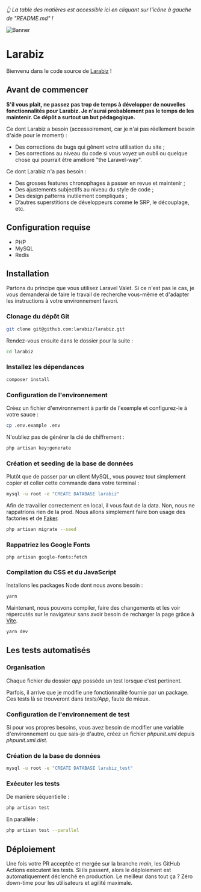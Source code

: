 *👆 La table des matières est accessible ici en cliquant sur l'icône à gauche de "README.md" !*

![Banner](https://user-images.githubusercontent.com/3613731/187457146-1bb62d24-19e1-4d94-b7f2-2914f30687d5.jpg)

# Larabiz

Bienvenu dans le code source de [Larabiz](https://larabiz.fr) !

## Avant de commencer

**S'il vous plait, ne passez pas trop de temps à développer de nouvelles fonctionnalités pour Larabiz. Je n'aurai probablement pas le temps de les maintenir. Ce dépôt a surtout un but pédagogique.**

Ce dont Larabiz a besoin (accessoirement, car je n'ai pas réellement besoin d'aide pour le moment) :
- Des corrections de bugs qui gênent votre utilisation du site ;
- Des corrections au niveau du code si vous voyez un oubli ou quelque chose qui pourrait être amélioré "the Laravel-way".

Ce dont Larabiz n'a pas besoin :
- Des grosses features chronophages à passer en revue et maintenir ;
- Des ajustements subjectifs au niveau du style de code ;
- Des design patterns inutilement compliqués ;
- D’autres superstitions de développeurs comme le SRP, le découplage, etc.

## Configuration requise

- PHP
- MySQL
- Redis

## Installation

Partons du principe que vous utilisez Laravel Valet. Si ce n'est pas le cas, je vous demanderai de faire le travail de recherche vous-même et d'adapter les instructions à votre environnement favori.

### Clonage du dépôt Git

```bash
git clone git@github.com:larabiz/larabiz.git
```

Rendez-vous ensuite dans le dossier pour la suite :

```bash
cd larabiz
```

### Installez les dépendances

```bash
composer install
```

### Configuration de l'environnement

Créez un fichier d'environnement à partir de l'exemple et configurez-le à votre sauce :

```bash
cp .env.example .env
```

N'oubliez pas de générer la clé de chiffrement :

```bash
php artisan key:generate
```

### Création et seeding de la base de données

Plutôt que de passer par un client MySQL, vous pouvez tout simplement copier et coller cette commande dans votre terminal :

```bash
mysql -u root -e "CREATE DATABASE larabiz"
```

Afin de travailler correctement en local, il vous faut de la data. Non, nous ne rappatrions rien de la prod. Nous allons simplement faire bon usage des factories et de [Faker](https://github.com/fakerphp/faker).

```bash
php artisan migrate --seed
```

### Rappatriez les Google Fonts

```
php artisan google-fonts:fetch
```

### Compilation du CSS et du JavaScript

Installons les packages Node dont nous avons besoin :

```bash
yarn
```

Maintenant, nous pouvons compiler, faire des changements et les voir répercutés sur le navigateur sans avoir besoin de recharger la page grâce à [Vite](https://vitejs.dev).

```bash
yarn dev
```

## Les tests automatisés

### Organisation

Chaque fichier du dossier *app* possède un test lorsque c'est pertinent.

Parfois, il arrive que je modifie une fonctionnalité fournie par un package. Ces tests là se trouveront dans *tests/App*, faute de mieux.

### Configuration de l'environnement de test

Si pour vos propres besoins, vous avez besoin de modifier une variable d'environnement ou que sais-je d'autre, créez un fichier *phpunit.xml* depuis *phpunit.xml.dist*.

### Création de la base de données

```bash
mysql -u root -e "CREATE DATABASE larabiz_test"
```

### Exécuter les tests

De manière séquentielle :

```bash
php artisan test
```

En parallèle :

```bash
php artisan test --parallel
```

## Déploiement

Une fois votre PR acceptée et mergée sur la branche *main*, les GitHub Actions exécutent les tests. Si ils passent, alors le déploiement est automatiquement déclenché en production. Le meilleur dans tout ça ? Zéro down-time pour les utilisateurs et agilité maximale. 
